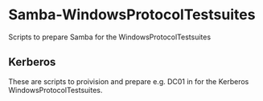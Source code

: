 # Samba-WindowsProtocolTestsuites

Scripts to prepare Samba for the WindowsProtocolTestsuites

## Kerberos

These are scripts to proivision and prepare e.g. DC01 in for the Kerberos
WindowsProtocolTestsuites.

